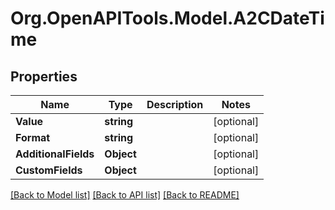 # Org.OpenAPITools.Model.A2CDateTime

## Properties

Name | Type | Description | Notes
------------ | ------------- | ------------- | -------------
**Value** | **string** |  | [optional] 
**Format** | **string** |  | [optional] 
**AdditionalFields** | **Object** |  | [optional] 
**CustomFields** | **Object** |  | [optional] 

[[Back to Model list]](../README.md#documentation-for-models) [[Back to API list]](../README.md#documentation-for-api-endpoints) [[Back to README]](../README.md)

